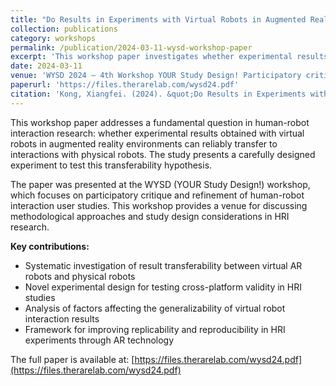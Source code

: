 ```yaml
---
title: "Do Results in Experiments with Virtual Robots in Augmented Reality Transfer To Physical Robots? An Experiment Design"
collection: publications
category: workshops
permalink: /publication/2024-03-11-wysd-workshop-paper
excerpt: 'This workshop paper investigates whether experimental results with virtual robots in augmented reality can transfer to physical robots, presenting an experiment design to test this transferability.'
date: 2024-03-11
venue: 'WYSD 2024 — 4th Workshop YOUR Study Design! Participatory critique and refinement of human-robot interaction user studies'
paperurl: 'https://files.therarelab.com/wysd24.pdf'
citation: 'Kong, Xiangfei. (2024). &quot;Do Results in Experiments with Virtual Robots in Augmented Reality Transfer To Physical Robots? An Experiment Design.&quot; <i>WYSD 2024 — 4th Workshop YOUR Study Design! Participatory critique and refinement of human-robot interaction user studies</i>.'
---
```




This workshop paper addresses a fundamental question in human-robot interaction research: whether experimental results obtained with virtual robots in augmented reality environments can reliably transfer to interactions with physical robots. The study presents a carefully designed experiment to test this transferability hypothesis.

The paper was presented at the WYSD (YOUR Study Design!) workshop, which focuses on participatory critique and refinement of human-robot interaction user studies. This workshop provides a venue for discussing methodological approaches and study design considerations in HRI research.

**Key contributions:**
- Systematic investigation of result transferability between virtual AR robots and physical robots
- Novel experimental design for testing cross-platform validity in HRI studies
- Analysis of factors affecting the generalizability of virtual robot interaction results
- Framework for improving replicability and reproducibility in HRI experiments through AR technology

The full paper is available at: [https://files.therarelab.com/wysd24.pdf](https://files.therarelab.com/wysd24.pdf)
